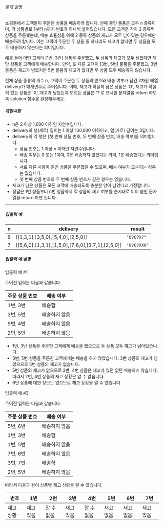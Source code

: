 ###### 문제 설명

쇼핑몰에서 고객들이 주문한 상품을 배송하려 합니다. 판매 중인 물품은 모두 n 종류이며, 각 상품별로 1부터 n까지 번호가 하나씩 붙어있습니다. 모든 고객은 각자 2 종류씩 상품을 주문했는데, 배송 효율성을 위해 2 종류 상품의 재고가 모두 남아있는 경우에만 배송하려 합니다. 이는 고객이 주문한 두 상품 중 하나라도 재고가 없다면 두 상품을 모두 배송하지 않는다는 의미입니다.

예를 들어 어떤 고객이 [1번, 3번] 상품을 주문했고, 두 상품의 재고가 모두 남았다면 해당 상품을 고객에게 배송합니다. 만약, 또 다른 고객이 [3번, 5번] 물품을 주문했고, 3번 물품은 재고가 남았지만 5번 물품의 재고가 없다면 두 상품 모두 배송하지 않습니다.

전체 상품 종류의 개수 n, 고객이 주문한 두 상품의 번호와 배송 여부가 담긴 2차원 배열 delivery가 매개변수로 주어집니다. 이때, 재고가 확실히 남은 상품은 'O', 재고가 확실히 없는 상품은 'X', 재고가 남았는지 모르는 상품은 '?'로 표시한 문자열을 return 하도록 solution 함수를 완성해주세요.

##### 제한사항

- n은 2 이상 1,000 이하인 자연수입니다.
- delivery의 행(세로) 길이는 1 이상 100,000 이하이고, 열(가로) 길이는 3입니다.
- delivery의 각 행은 [첫 번째 상품 번호, 두 번째 상품 번호, 배송 여부]를 의미합니다.
  - 상품 번호는 1 이상 n 이하인 자연수입니다.
  - 배송 여부는 0 또는 1이며, 0은 배송하지 않았다는 의미, 1은 배송했다는 의미입니다.
  - 서로 다른 사람이 같은 상품을 주문했을 수 있으며, 배송 여부가 모순되는 경우는 없습니다.
  - 첫 번째 상품 번호와 두 번째 상품 번호가 같은 경우는 없습니다.
- 재고가 남은 상품은 모든 고객에 배송되도록 충분한 양이 남았다고 가정합니다.
- 정답은 1번 상품부터 n번 상품까지 각 상품의 재고 여부를 순서대로 이어 붙인 문자열을 return 하면 됩니다.

------

##### 입출력 예

| n    | delivery                                          | result      |
| ---- | ------------------------------------------------- | ----------- |
| 6    | [[1,3,1],[3,5,0],[5,4,0],[2,5,0]]                 | `"O?O?X?"`  |
| 7    | [[5,6,0],[1,3,1],[1,5,0],[7,6,0],[3,7,1],[2,5,0]] | `"O?O?XXO"` |

##### 입출력 예 설명

입출력 예 #1

주어진 입력은 다음과 같습니다.

| 주문 상품 번호 | 배송 여부     |
| -------------- | ------------- |
| 1번, 3번       | 배송함        |
| 3번, 5번       | 배송하지 않음 |
| 5번, 4번       | 배송하지 않음 |
| 2번, 5번       | 배송하지 않음 |

- 1번, 3번 상품을 주문한 고객에게 배송을 했으므로 두 상품 모두 재고가 남아있습니다.
- 3번, 5번 상품을 주문한 고객에게는 배송을 하지 않았습니다. 3번 상품의 재고가 남았으므로 5번 상품의 재고가 없습니다.
- 5번 상품의 재고가 없으므로 2번, 4번 상품은 재고가 있던 없던 배송하지 않습니다. 따라서 2번, 4번 상품의 재고 상황은 알 수 없습니다.
- 6번 상품에 대한 정보는 없으므로 재고 상황을 알 수 없습니다.

입출력 예 #2

주어진 입력은 다음과 같습니다.

| 주문 상품 번호 | 배송 여부     |
| -------------- | ------------- |
| 5번, 6번       | 배송하지 않음 |
| 1번, 3번       | 배송함        |
| 1번, 5번       | 배송하지 않음 |
| 7번, 6번       | 배송하지 않음 |
| 3번, 7번       | 배송함        |
| 2번, 5번       | 배송하지 않음 |

따라서 다음과 같이 상품별 재고 상황을 알 수 있습니다.

| 번호      | 1번       | 2번        | 3번       | 4번        | 5번       | 6번       | 7번       |
| --------- | --------- | ---------- | --------- | ---------- | --------- | --------- | --------- |
| 재고 상황 | 재고 있음 | 알 수 없음 | 재고 있음 | 알 수 없음 | 재고 없음 | 재고 없음 | 재고 있음 |